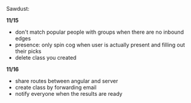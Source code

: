 Sawdust:

__11/15__
* don't match popular people with groups when there are no inbound edges
* presence: only spin cog when user is actually present and filling out their picks
* delete class you created

__11/16__
* share routes between angular and server
* create class by forwarding email
* notify everyone when the results are ready
